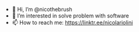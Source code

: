 - 👋 Hi, I’m @nicothebrush
- 👀 I’m interested in solve problem with software
- 📫 How to reach me: https://linktr.ee/nicolariolini
